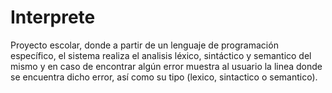 # Interprete

Proyecto escolar, donde a partir de un lenguaje 
de programación específico, el sistema realiza el analisis
léxico, sintáctico y semantico del mismo y en caso de encontrar algún error
muestra al usuario la linea donde se encuentra dicho error, así como su tipo
(lexico, sintactico o semantico). 
